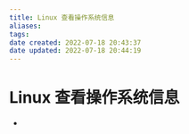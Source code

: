 ```yaml
---
title: Linux 查看操作系统信息
aliases: 
tags: 
date created: 2022-07-18 20:43:37
date updated: 2022-07-18 20:44:19
---
```


# Linux 查看操作系统信息
-
